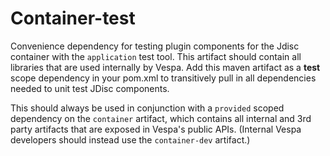 <!-- Copyright Vespa.ai. Licensed under the terms of the Apache 2.0 license. See LICENSE in the project root. -->
# Container-test

Convenience dependency for testing plugin components for the Jdisc container
with the `application` test tool. This artifact should contain all libraries 
that are used internally by Vespa. Add this maven artifact as a **test** scope 
dependency in your pom.xml to transitively pull in all dependencies needed to unit test
JDisc components.

This should always be used in conjunction with a `provided` scoped dependency
on the `container` artifact, which contains all internal and 3rd party artifacts
that are exposed in Vespa's public APIs. (Internal Vespa developers should instead
use the `container-dev` artifact.)
